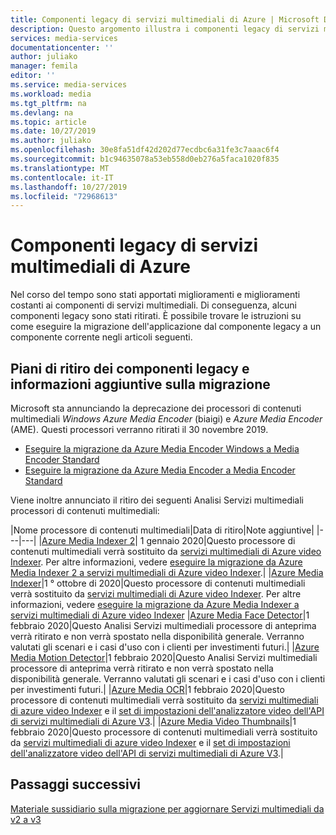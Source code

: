 ```yaml
---
title: Componenti legacy di servizi multimediali di Azure | Microsoft Docs
description: Questo argomento illustra i componenti legacy di servizi multimediali di Azure.
services: media-services
documentationcenter: ''
author: juliako
manager: femila
editor: ''
ms.service: media-services
ms.workload: media
ms.tgt_pltfrm: na
ms.devlang: na
ms.topic: article
ms.date: 10/27/2019
ms.author: juliako
ms.openlocfilehash: 30e8fa51df42d202d77ecdbc6a31fe3c7aaac6f4
ms.sourcegitcommit: b1c94635078a53eb558d0eb276a5faca1020f835
ms.translationtype: MT
ms.contentlocale: it-IT
ms.lasthandoff: 10/27/2019
ms.locfileid: "72968613"
---
```

# <a name="azure-media-services-legacy-components"></a>Componenti legacy di servizi multimediali di Azure

Nel corso del tempo sono stati apportati miglioramenti e miglioramenti costanti ai componenti di servizi multimediali. Di conseguenza, alcuni componenti legacy sono stati ritirati. È possibile trovare le istruzioni su come eseguire la migrazione dell'applicazione dal componente legacy a un componente corrente negli articoli seguenti.

## <a name="retirement-plans-of-legacy-components-and-migration-guidance"></a>Piani di ritiro dei componenti legacy e informazioni aggiuntive sulla migrazione

Microsoft sta annunciando la deprecazione dei processori di contenuti multimediali *Windows Azure Media Encoder* (biaigi) e *Azure Media Encoder* (AME). Questi processori verranno ritirati il 30 novembre 2019.

* [Eseguire la migrazione da Azure Media Encoder Windows a Media Encoder Standard](migrate-windows-azure-media-encoder.md)
* [Eseguire la migrazione da Azure Media Encoder a Media Encoder Standard](migrate-azure-media-encoder.md)

Viene inoltre annunciato il ritiro dei seguenti Analisi Servizi multimediali processori di contenuti multimediali: 

|Nome processore di contenuti multimediali|Data di ritiro|Note aggiuntive|
|---|---|
|[Azure Media Indexer 2](media-services-process-content-with-indexer2.md)| 1 gennaio 2020|Questo processore di contenuti multimediali verrà sostituito da [servizi multimediali di Azure video Indexer](https://docs.microsoft.com/azure/media-services/video-indexer/). Per altre informazioni, vedere [eseguire la migrazione da Azure Media Indexer 2 a servizi multimediali di Azure video Indexer](migrate-indexer-v1-v2.md).|
|[Azure Media Indexer](media-services-index-content.md)|1 ° ottobre di 2020|Questo processore di contenuti multimediali verrà sostituito da [servizi multimediali di Azure video Indexer](https://docs.microsoft.com/azure/media-services/video-indexer/). Per altre informazioni, vedere [eseguire la migrazione da Azure Media Indexer a servizi multimediali di Azure video Indexer](migrate-indexer-v1-v2.md)
|[Azure Media Face Detector](media-services-face-and-emotion-detection.md)|1 febbraio 2020|Questo Analisi Servizi multimediali processore di anteprima verrà ritirato e non verrà spostato nella disponibilità generale. Verranno valutati gli scenari e i casi d'uso con i clienti per investimenti futuri.|
|[Azure Media Motion Detector](media-services-motion-detection.md)|1 febbraio 2020|Questo Analisi Servizi multimediali processore di anteprima verrà ritirato e non verrà spostato nella disponibilità generale. Verranno valutati gli scenari e i casi d'uso con i clienti per investimenti futuri.|
|[Azure Media OCR](media-services-video-optical-character-recognition.md)|1 febbraio 2020|Questo processore di contenuti multimediali verrà sostituito da [servizi multimediali di azure video Indexer](https://docs.microsoft.com/azure/media-services/video-indexer/) e il [set di impostazioni dell'analizzatore video dell'API di servizi multimediali di Azure V3](../latest/analyzing-video-audio-files-concept.md).|
|[Azure Media Video Thumbnails](media-services-video-summarization.md)|1 febbraio 2020|Questo processore di contenuti multimediali verrà sostituito da [servizi multimediali di azure video Indexer](https://docs.microsoft.com/azure/media-services/video-indexer/) e il [set di impostazioni dell'analizzatore video dell'API di servizi multimediali di Azure V3](../latest/analyzing-video-audio-files-concept.md).|

## <a name="next-steps"></a>Passaggi successivi

[Materiale sussidiario sulla migrazione per aggiornare Servizi multimediali da v2 a v3](../latest/migrate-from-v2-to-v3.md)
